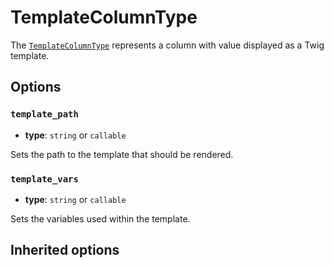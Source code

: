 <script setup>
    import ColumnTypeOptions from "./options/column.md";
</script>

# TemplateColumnType

The [`TemplateColumnType`](https://github.com/Kreyu/data-table-bundle/blob/main/src/Column/Type/TemplateColumnType.php) represents a column with value displayed as a Twig template.

## Options

### `template_path`

- **type**: `string` or `callable`

Sets the path to the template that should be rendered.

### `template_vars`

- **type**: `string` or `callable`

Sets the variables used within the template.

## Inherited options

<ColumnTypeOptions/>
